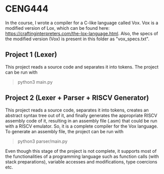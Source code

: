 # CENG444

In the course, I wrote a compiler for a C-like language called Vox. Vox is a modified version of Lox, which can be found here: https://craftinginterpreters.com/the-lox-language.html. Also, the specs of the modified version (Vox) is present in this folder as "vox_specs.txt".

## Project 1 (Lexer)

This project reads a source code and separates it into tokens. The project can be run with

>python3 main.py

## Project 2 (Lexer + Parser + RISCV Generator)

This project reads a source code, separates it into tokens, creates an abstract syntax tree out of it, and finally generates the appropriate RISCV assembly code of it, resulting in an assembly file (.asm) that could be run with a RISCV emulator. So, it is a complete compiler for the Vox language.
To generate an assembly file, the project can be run with

>python3 parser/main.py

Even though this stage of the project is not complete, it supports most of the functionalities of a programming language such as function calls (with stack preparations), variable accesses and modifications, type coercions etc.
